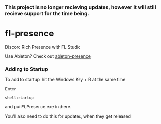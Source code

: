 ### This project is no longer recieving updates, however it will still recieve support for the time being.
# fl-presence
Discord Rich Presence with FL Studio


Use Ableton? Check out [ableton-presence](https://github.com/Discord-ian/ableton-presence)

### Adding to Startup

To add to startup, hit the Windows Key + R at the same time

Enter 
```
shell:startup
```
and put FLPresence.exe in there.

You'll also need to do this for updates, when they get released

